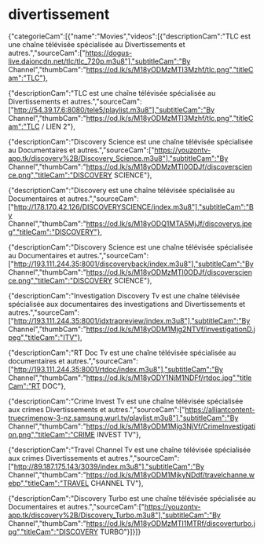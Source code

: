# divertissement
{"categorieCam":[{"name":"Movies","videos":[{"descriptionCam":"TLC est une chaîne télévisée spécialisée au Divertissements et autres.","sourceCam":["https://dogus-live.daioncdn.net/tlc/tlc_720p.m3u8"],"subtitleCam":"By Channel","thumbCam":"https://od.lk/s/M18yODMzMTI3Mzhf/tlc.png","titleCam":"TLC"},

{"descriptionCam":"TLC est une chaîne télévisée spécialisée au Divertissements et autres.","sourceCam":["http://54.39.17.6:8080/tele5/playlist.m3u8"],"subtitleCam":"By Channel","thumbCam":"https://od.lk/s/M18yODMzMTI3Mzhf/tlc.png","titleCam":"TLC / LIEN 2"},

{"descriptionCam":"Discovery Science est une chaîne télévisée spécialisée au Documentaires et autres.","sourceCam":["https://youzontv-app.tk/discovery%2B/Discovery_Science.m3u8"],"subtitleCam":"By Channel","thumbCam":"https://od.lk/s/M18yODMzMTI0ODJf/discoverscience.png","titleCam":"DISCOVERY SCIENCE"},

{"descriptionCam":"Discovery est une chaîne télévisée spécialisée au Documentaires et autres.","sourceCam":["http://178.170.42.126/DISCOVERYSCIENCE/index.m3u8"],"subtitleCam":"By Channel","thumbCam":"https://od.lk/s/M18yODQ1MTA5MjJf/discoverys.jpeg","titleCam":"DISCOVERY"},

{"descriptionCam":"Discovery Science est une chaîne télévisée spécialisée au Documentaires et autres.","sourceCam":["http://193.111.244.35:8001/discoveryback/index.m3u8"],"subtitleCam":"By Channel","thumbCam":"https://od.lk/s/M18yODMzMTI0ODJf/discoverscience.png","titleCam":"DISCOVERY SCIENCE"},

{"descriptionCam":"Investigation Discovery Tv est une chaîne télévisée spécialisée aux documentaires des investigations and Divertissements et autres.","sourceCam":["http://193.111.244.35:8001/idxtrapreview/index.m3u8"],"subtitleCam":"By Channel","thumbCam":"https://od.lk/s/M18yODM1Mjg2NTVf/investigationD.jpeg","titleCam":"ITV"},

{"descriptionCam":"RT Doc Tv est une chaîne télévisée spécialisée au documentaires et autres.","sourceCam":["http://193.111.244.35:8001/rtdoc/index.m3u8"],"subtitleCam":"By Channel","thumbCam":"https://od.lk/s/M18yODY1NjM1NDFf/rtdoc.jpg","titleCam":"RT DOC"},

{"descriptionCam":"Crime Invest Tv est une chaîne télévisée spécialisée aux crimes Divertissements et autres.","sourceCam":["https://alliantcontent-truecrimenow-3-nz.samsung.wurl.tv/playlist.m3u8"],"subtitleCam":"By Channel","thumbCam":"https://od.lk/s/M18yODM1Mjg3NjVf/CrimeInvestigation.png","titleCam":"CRIME INVEST TV"},

{"descriptionCam":"Travel Channel Tv est une chaîne télévisée spécialisée aux crimes Divertissements et autres.","sourceCam":["http://89.187.175.143/3039/index.m3u8"],"subtitleCam":"By Channel","thumbCam":"https://od.lk/s/M18yODM1MjkyNDdf/travelchanne.webp","titleCam":"TRAVEL CHANNEL TV"},

{"descriptionCam":"Discovery Turbo est une chaîne télévisée spécialisée au Documentaires et autres.","sourceCam":["https://youzontv-app.tk/discovery%2B/Discovery_Turbo.m3u8"],"subtitleCam":"By Channel","thumbCam":"https://od.lk/s/M18yODMzMTI1MTRf/discoverturbo.jpg","titleCam":"DISCOVERY TURBO"}]}]}
